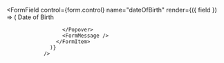 <FormField
                  control={form.control}
                  name="dateOfBirth"
                  render={({ field }) => (
                    <FormItem className="flex flex-col">
                      <FormLabel>Date of Birth</FormLabel>
                      <Popover>
                        <DatePicker
                          date={field.value}
                          setDate={field.onChange}
                          className="mt-1"
                          disabled={false}
                          placeholder="YYYY-MM-DD"
                        />

                      </Popover>
                      <FormMessage />
                    </FormItem>
                  )}
                />